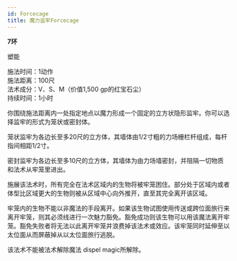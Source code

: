 ```yaml
---
id: Forcecage
title: 魔力监牢Forcecage
---
```


**7环**

塑能

施法时间：1动作  
施法距离：100尺  
法术成分：V、S、M（价值1,500 gp的红宝石尘）  
持续时间：1小时  


你围绕施法距离内一处指定地点以魔力形成一个固定的立方状隐形监牢。你可以选择监牢的形式为笼状或密封体。


笼状监牢为各边长至多20尺的立方体，其墙体由1/2寸粗的力场栅栏杆组成，每杆指间相距1/2寸。


密封监牢为各边长至多10尺的立方体，其墙体为由力场墙密封，并阻隔一切物质和法术从牢笼里进出。


施展该法术时，所有完全在法术区域内的生物将被牢笼困住。部分处于区域内或者体型比区域更大的生物则被从区域中心向外推开，直至其完全离开该区域。


牢笼内的生物不能以非魔法的手段离开。如果该生物试图使用传送或跨位面旅行来离开牢笼，则其必须线进行一次魅力豁免。豁免成功则该生物可以用该魔法离开牢笼。豁免失败者将无法以此离开牢笼并浪费掉该法术或效应。该牢笼同时延伸至以太位面从而屏蔽掉从以太位面旅行逃脱。


该法术不能被法术解除魔法
dispel magic所解除。
